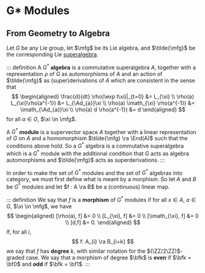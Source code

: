 # G* Modules

## From Geometry to Algebra

Let $G$ be any Lie group, let $\mfg$ be its Lie algebra, and $\tilde{\mfg}$ be the corresponding Lie [superalgebra](./superalgebras.md).

::: definition
A $G^{\ast}$ __algebra__ is a commutative superalgebra $A$, together with a representation $\rho$ of $G$ as automorphisms of $A$ and an action of $\tilde{\mfg}$ as (super)derivations of $A$ which are consistent in the sense that
$$
    \begin{aligned}
        \frac{d}{dt} \rho(\exp t\xi)|_{t=0} &= L_{\xi} \\
        \rho(a) L_{\xi}\rho(a^{-1}) &= L_{\Ad_{a}}\xi \\
        \rho(a) \imath_{\xi} \rho(a^{-1}) &= \imath_{\Ad_{a}}\xi \\
        \rho(a) d \rho(a^{-1}) &= d
    \end{aligned}
$$
for all $a \in G$, $\xi \in \mfg$.

A $G^{\ast}$ __module__ is a supervector space $A$ together with a linear representation of $G$ on $A$ and a homomorphism $\tilde{\mfg} \ra \End(A)$ such that the conditions above hold. So a $G^{\ast}$ algebra is a commutative superalgebra which is a $G^{\ast}$ module with the additional condition that $G$ acts as algebra automorphisms and $\tilde{\mfg}$ acts as superderivations.
:::

In order to make the set of $G^{\ast}$ modules and the set of $G^{\ast}$ algebras into category, we must first define what is meant by a morphism. So let $A$ and $B$ be $G^{\ast}$ modules and let $f : A \ra B$ be a (continuous) linear map.

::: definition
We say that $f$ is a __morphism__ of $G^{\ast}$ modules if for all $x \in A$, $a \in G$, $\xi \in \mfg$, we have
$$
    \begin{aligned}
        [\rho(a), f] &= 0 \\
        [L_{\xi}, f] &= 0 \\
        [\imath_{\xi}, f] &= 0 \\
        [d,f] &= 0.
    \end{aligned}
$$
If, for all $i$,
$$
    f: A_{i} \ra B_{i+k}
$$
we say that $f$ has __degree__ $k$, with similar notation for the $(\ZZ/2\ZZ)$-graded case. We say that a morphism of degree $\bfk$ is __even__ if $\bfk = \bf0$ and __odd__ if $\bfk = \bf1$.
:::